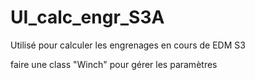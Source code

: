 # UI_calc_engr_S3A
Utilisé pour calculer les engrenages en cours de EDM S3


faire une class "Winch" pour gérer les paramètres
